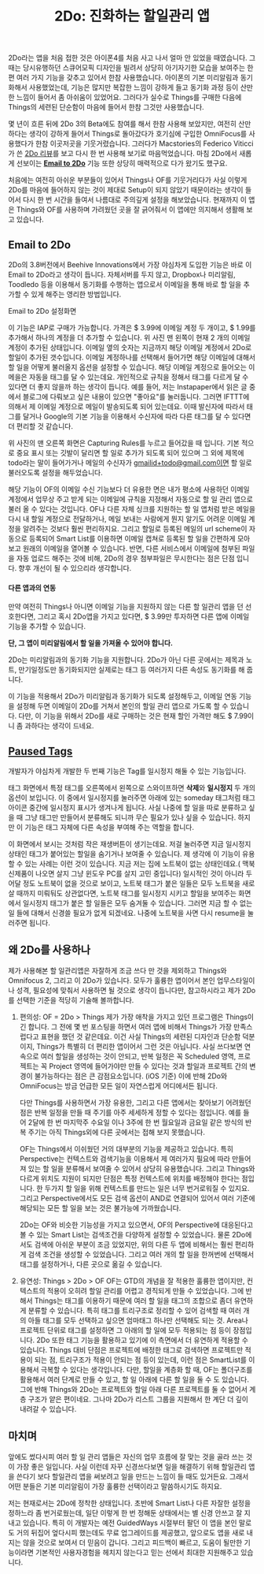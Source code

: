 ﻿---
title: '2Do: 진화하는 할일관리 앱'
categories:
  - apps
tags:
  - 2do
  - app
  - gtd
  - ipad
  - iphone
  - things
  - to-do
  - todo
  - 씽즈
  - 아이폰
  - 앱
  - 어플
  - 유니버설
  - 유료
  - 투두
  - 할일
  - 할일관리
pubDate: 2016-01-24
description: 기본 설명을 입력하세요
---

2Do라는 앱을 처음 접한 것은 아이폰4를 처음 사고 나서 얼마 안 있었을 때였습니다. 그 때는 당시유행하던 스큐어모픽 디자인을 빌려서 상당히 아기자기한 모습을 보여주는 한편 여러 가지 기능을 갖추고 있어서 한참 사용했습니다. 아이폰의 기본 미리알림과 동기화해서 사용했었는데, 기능은 많지만 복잡한 느낌이 강하게 들고 동기화 과정 등이 산만한 느낌이 들어서 좀 아쉬움이 있었어요. 그러다가 실수로 Things를 구매한 다음에 Things의 세련된 단순함이 마음에 들어서 한참 그것만 사용했습니다.

몇 년이 흐른 뒤에 2Do 3의 Beta에도 참여를 해서 한참 사용해 보았지만, 여전히 산만하다는 생각이 강하게 들어서 Things로 돌아갔다가 호기심에 구입한 OmniFocus를 사용했다가 한참 이곳저곳을 기웃거렸습니다. 그러다가 Macstories의 Federico Viticci가 쓴 [2Do 리뷰](https://www.macstories.net/stories/why-2do-is-my-new-favorite-ios-task-manager/)를 보고 다시 한 번 사용해 보기로 마음먹었습니다. 마침 2Do에서 새롭게 선보이는 [**Email to 2Do**](http://www.2doapp.com/youve-got-task/) 기능 또한 상당히 매력적으로 다가 왔기도 했구요.

처음에는 여전히 아쉬운 부분들이 있어서 Things나 OF를 기웃거리다가 사실 이렇게 2Do를 마음에 들어하지 않는 것이 제대로 Setup이 되지 않았기 때문이라는 생각이 들어서 다시 한 번 시간을 들여서 나름대로 주의깊게 설정을 해보았습니다. 현재까지 이 앱은 Things와 OF를 사용하며 가려웠던 곳을 잘 긁어줘서 이 앱에만 의지해서 생활해 보고 있습니다.

## Email to 2Do

2Do의 3.8버전에서 Beehive Innovations에서 가장 야심차게 도입한 기능은 바로 이 Email to 2Do라고 생각이 듭니다. 자체서버를 두지 않고, Dropbox나 미리알림, Toodledo 등을 이용해서 동기화를 수행하는 앱으로서 이메일을 통해 바로 할 일을 추가할 수 있게 해주는 영리한 방법입니다.

 Email to 2Do 설정화면

이 기능은 IAP로 구매가 가능합니다. 가격은 $ 3.99에 이메일 계정 두 개이고, $ 1.99를 추가해서 하나의 계정을 더 추가할 수 있습니다. 위 사진 맨 왼쪽이 현재 2 개의 이메일 계정이 추가된 상태입니다. 이메일 옆의 숫자는 지금까지 해당 이메일 계정에서 2Do로 할일이 추가된 갯수입니다. 이메일 계정하나를 선택해서 들어가면 해당 이메일에 대해서 할 일을 어떻게 불러올지 옵션을 설정할 수 있습니다. 해당 이메일 계정으로 들어오는 이메을은 자동을 태그를 달 수 있는데요. 개인적으로 규칙을 정해서 태그를 다르게 달 수 있다면 더 좋지 않을까 하는 생각이 듭니다. 예를 들어, 저는 Instapaper에서 읽은 글 중에서 블로그에 다뤄보고 싶은 내용이 있으면 "좋아요"를 눌러둡니다. 그러면 IFTTT에 의해서 제 이메일 계정으로 메일이 발송되도록 되어 있는데요. 이때 발신자에 따라서 태그를 달거나 Google의 기본 기능을 이용해서 수신자에 따라 다른 태그를 달 수 있다면 더 편리할 것 같습니다.

위 사진의 맨 오른쪽 화면은 Capturing Rules를 누르고 들어갔을 때 입니다. 기본 적으로 중요 표시 또는 깃발이 달리면 할 일로 추가가 되도록 되어 있으며 그 외에 제목에 todo라는 말이 들어가거나 메일의 수신자가 gmailid+todo@gmail.com이면 할 일로 불러오도록 설정을 해두었습니다.

해당 기능이 OF의 이메일 수신 기능보다 더 유용한 면은 내가 평소에 사용하던 이메일 계정에서 업무상 주고 받게 되는 이메일에 규칙을 지정해서 자동으로 할 일 관리 앱으로 불러 올 수 있다는 것입니다. OF나 다른 자체 싱크를 지원하는 할 일 앱처럼 받은 메일을 다시 내 할일 계정으로 전달하거나, 메일 보내는 사람에게 뭔지 알기도 어려운 이메일 계정을 알려주는 것보다 훨씬 편리하지요. 그리고 할일로 등록된 메일의 url scheme이 자동으로 등록되어 Smart List를 이용하면 이메일 캡쳐로 등록된 할 일을 간편하게 모아보고 원래의 이메일을 열어볼 수 있습니다. 반면, 다른 서비스에서 이메일에 첨부된 파일을 자동 업로드 해주는 것에 비해, 2Do의 경우 첨부파일은 무시한다는 점은 단점 입니다. 향후 개선이 될 수 있으리라 생각합니다.

#### 다른 앱과의 연동

만약 여전히 Things나 아니면 이메일 기능을 지원하지 않는 다른 할 일관리 앱을 던 선호한다면, 그리고 혹시 2Do앱을 가지고 있다면, $ 3.99만 투자하면 다른 앱에 이메일 기능을 추가할 수 있습니다.

**단, 그 앱이 미리알림에서 할 일을 가져올 수 있어야 합니다.**

2Do는 미리알림과의 동기화 기능을 지원합니다. 2Do가 아닌 다른 곳에서는 제목과 노트, 만기일정도만 동기화되지만 실제로는 태그 등 여러가지 다른 속성도 동기화를 해 줍니다.

이 기능을 적용해서 2Do가 미리알림과 동기화가 되도록 설정해두고, 이메일 연동 기능을 설정해 두면 이메일이 2Do를 거쳐서 본인의 할일 관리 앱으로 가도록 할 수 있습니다. 다만, 이 기능을 위해서 2Do를 새로 구매하는 것은 현재 할인 가격만 해도 $ 7.99이니 좀 과하다는 생각이 드네요.

## [Paused Tags](http://www.2doapp.com/putting-your-tasks-to-sleep/)

개발자가 야심차게 개발한 두 번째 기능은 Tag를 일시정지 해둘 수 있는 기능입니다.

태그 화면에서 특정 태그를 오른쪽에서 왼쪽으로 스와이프하면 **삭제**와 **일시정지** 두 개의 옵션이 보입니다. 이 중에서 일시정지를 눌러주면 아래에 있는 someday 태그처럼 태그 아이콘 중간에 일시정지 표시가 생겨나게 됩니다. 사실 나중에 할 일을 따로 분류하고 싶을 때 그냥 태그만 만들어서 분류해도 되니까 무슨 필요가 있나 싶을 수 있습니다. 하지만 이 기능은 태그 자체에 다른 속성을 부여해 주는 역할을 합니다.

이 화면에서 보시는 것처럼 작은 재생버튼이 생기는데요. 저걸 눌러주면 지금 일시정지 상태인 태그가 붙어있는 할일을 숨기거나 보여줄 수 있습니다. 제 생각에 이 기능이 유용할 수 있는 사례는 이런 것이 있습니다. 지금 저는 집에 노트북이 없는 상태인데요.( 맥북 신제품이 나오면 살지 그냥 윈도우 PC를 살지 고민 중입니다) 일시적인 것이 아니라 두어달 정도 노트북이 없을 것으로 보이고, 노트북 태그가 붙은 일들은 모두 노트북을 새로 살 때까지 미뤄둬도 상관없다면, 노트북 태그를 일시정지 시키고 할일을 보여주는 화면에서 일시정지 태그가 붙은 할 일들은 모두 숨겨둘 수 있습니다. 그러면 지금 할 수 없는 일 들에 대해서 신경쓸 필요가 없게 되겠네요. 나중에 노트북을 사면 다시 resume을 눌러주면 됩니다.

## 왜 2Do를 사용하나

제가 사용해본 할 일관리앱은 자잘하게 조금 쓰다 만 것을 제외하고 Things와 Omnifocus 2, 그리고 이 2Do가 있습니다. 모두가 훌륭한 앱이어서 본인 업무스타일이나 성격, 필요성에 맞춰서 사용하면 될 것으로 생각이 듭니다만, 참고하시라고 제가 2Do를 선택한 기준을 적당히 기술해 볼까합니다.

1. 편의성: OF = 2Do > Things 제가 가장 애착을 가지고 있던 프로그램은 Things이긴 합니다. 그 전에 몇 번 포스팅을 하면서 여러 앱에 비해서 Things가 가장 만족스럽다고 표현을 했던 것 같은데요. 이건 사실 Things의 세련된 디자인과 단순함 덕분이지, Things가 특별히 더 편리한 앱이어서 그런 것은 아닙니다. 사실 쓰다보면 연속으로 여러 할일을 생성하는 것이 안되고, 반복 일정은 꼭 Scheduled 영역, 프로젝트는 꼭 Project 영역에 들어가야만 만들 수 있다는 것과 할일과 프로젝트 간의 변경이 불가능하다는 점은 큰 감점요소입니다. (iOS 기준) 이에 반해 2Do와 OmniFocus는 방금 언급한 모든 일이 자연스럽게 어디에서든 됩니다.
    
    다만 Things를 사용하면서 가장 유용한, 그리고 다른 앱에서는 찾아보기 어려웠던 점은 반복 일정을 만들 때 주기를 아주 세세하게 정할 수 있다는 점입니다. 예를 들어 2달에 한 번 마지막주 수요일 이나 3주에 한 번 월요일과 금요일 같은 방식의 반복 주기는 아직 Things외에 다른 곳에서는 접해 보지 못했습니다.
    
    OF는 Things에서 이쉬웠던 거의 대부분의 기능을 제공하고 있습니다. 특히 Perspective는 컨텍스트와 검색기능을 이용해서 제 여러가지 필요에 따라 만들어져 있는 할 일을 분류해서 보여줄 수 있어서 상당히 유용했습니다. 그리고 Things와 다르게 위치도 지원이 되지만 단점은 특정 컨텍스트에 위치를 배정해야 한다는 점입니다. 한 두가지 할 일을 위해 컨텍스트를 만드는 일은 너무 번거로워질 수 있지요. 그리고 Perspective에서도 모든 검색 옵션이 AND로 연결되어 있어서 여러 기준에 해당되는 모든 할 일을 보는 것은 불가능에 가까웠습니다.
    
    2Do는 OF와 비슷한 기능성을 가지고 있으면서, OF의 Perspective에 대응된다고 볼 수 있는 Smart List는 검색조건을 다양하게 설정할 수 있었습니다. 물론 2Do에서도 검색에 아쉬운 부분이 조금 있었지만, 위의 다른 두 앱에 비해서는 훨씬 편리하게 검색 조건을 생성할 수 있었습니다. 그리고 여러 개의 할 일을 한꺼번에 선택해서 태그를 설정하거나, 다른 곳으로 옮길 수 있습니다.
    
2. 유연성: Things > 2Do > OF OF는 GTD의 개념을 잘 적용한 훌륭한 앱이지만, 컨텍스트의 적용이 오히려 할일 관리를 어렵고 경직되게 만들 수 있었습니다. 그에 반해서 Things는 태그를 이용하기 때문에 여러 할 일을 태그의 조합으로 좀더 유연하게 분류할 수 있습니다. 특히 태그를 트리구조로 정리할 수 있어 검색할 때 여러 개의 아들 태그를 모두 선택하고 싶으면 엄마태그 하나만 선택해도 되는 것. Area나 프로젝트 단위로 태그를 설정하면 그 아래의 할 일에 모두 적용되는 점 등이 장점입니다. 2Do 또한 태그 기능을 활용하고 있기에 이 측면에서 더 유연하게 적용할 수 있습니다. Things 대비 단점은 프로젝트에 배정한 태그로 검색하면 프로젝트만 적용이 되는 점, 트리구조가 적용이 안되는 점 등이 있는데, 이런 점은 SmartList를 이용해서 극복할 수 있다는 생각입니다. 다만, 할일을 계층화 할 때, OF는 폴더구조를 활용해서 여러 단계로 만들 수 있고, 할 일 아래에 다른 할 일을 둘 수 도 있습니다. 그에 반해 Things와 2Do는 프로젝트와 할일 아래 다른 프로젝트를 둘 수 없어서 계층 구조가 얕은 편이네요. 그나마 2Do가 리스트 그룹을 지원해서 한 계단 더 깊이 내려갈 수 있습니다.
    

## 마치며

앞에도 썼다시피 여러 할 일 관리 앱들은 자신의 업무 흐름에 잘 맞는 것을 골라 쓰는 것이 가장 좋은 일입니다. 사실 이런데 자꾸 신경쓰다보면 일을 해결하기 위해 할일관리 앱을 쓴다기 보다 할일관리 앱을 써보려고 일을 만드는 느낌이 들 때도 있거든요. 그래서 어떤 분들은 기본 미리알림이 가장 훌륭한 선택이라고 말씀하시기도 하지요.

저는 현재로서는 2Do에 정착한 상태입니다. 초반에 Smart List나 다른 자잘한 설정을 정하느라 좀 번거로웠는데, 일단 이렇게 한 번 정해둔 상태에서는 별 신경 안쓰고 잘 지내고 있습니다. 특히 이 개발자는 예전 GuidedWays 시절부터 팔던 이 앱을 본인 말로도 거의 뒤집어 엎다시피 했는데도 무료 업그레이드를 제공했고, 앞으로도 앱을 새로 내지는 않을 것으로 보여서 더 믿음이 갑니다. 그리고 피드백이 빠르고, 도움이 될만한 기능이라면 기본적인 사용자경험을 헤치지 않는다고 믿는 선에서 최대한 지원해주고 있습니다.


